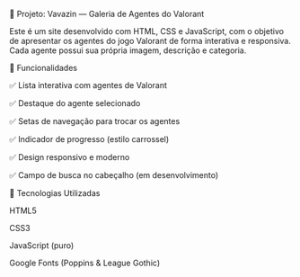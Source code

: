 🎯 Projeto: Vavazin — Galeria de Agentes do Valorant

Este é um site desenvolvido com HTML, CSS e JavaScript, com o objetivo de apresentar os agentes do jogo Valorant de forma interativa e responsiva. Cada agente possui sua própria imagem, descrição e categoria.

📌 Funcionalidades

✅ Lista interativa com agentes de Valorant

✅ Destaque do agente selecionado

✅ Setas de navegação para trocar os agentes

✅ Indicador de progresso (estilo carrossel)

✅ Design responsivo e moderno

✅ Campo de busca no cabeçalho (em desenvolvimento)

🧠 Tecnologias Utilizadas

HTML5

CSS3

JavaScript (puro)

Google Fonts (Poppins & League Gothic)

